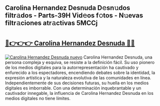 ## Carolina Hernandez Desnuda D𝚎sn𝚞dos filtr𝚊dos - Parts-39H Vid𝚎os f𝚘tos - N𝚞evas filtr𝚊ciones atr𝚊ctivas 5MCCj

# <h2><a href="http://mb2ueg.tromn.icu/?c=Carolina+Hernandez+Desnuda">🔗👉👉👉 Carolina Hernandez Desnuda 🔗🔗</a></h2>

[![Carolina Hernandez Desnuda nuevo](https://i.imgur.com/pEAQMta.gif)](http://mb2ueg.tromn.icu/?c=Carolina+Hernandez+Desnuda)
Carolina Hernandez Desnuda, una persona compleja y esquiva, se resiste a la definición fácil. Su uso pionero de los medios digitales para la autorrepresentación ha cautivado y enfurecido a los espectadores, encendiendo debates sobre la identidad, la expresión artística y la naturaleza evolutiva de las comunidades en línea. Independientemente de sus decisiones futuras, su huella en los medios digitales es imborrable. Con una determinación inquebrantable y un cautivador innegable, la influencia de Carolina Hernandez Desnuda en los medios digitales no tiene límites.
